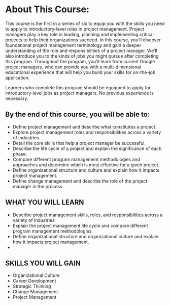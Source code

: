 # About This Course:

This course is the first in a series of six to equip you with the skills you need to apply to introductory-level roles in project management. Project managers play a key role in leading, planning and implementing critical projects to help their organizations succeed. In this course, you’ll discover foundational project management terminology and gain a deeper understanding of  the role and responsibilities of a project manager. We’ll also introduce you to the kinds of jobs you might pursue after completing this program. Throughout the program, you’ll learn from current Google project managers, who can provide you with a multi-dimensional educational experience that will help you build your skills  for on-the-job application. 

Learners who complete this program should be equipped to apply for introductory-level jobs as project managers. No previous experience is necessary.

## By the end of this course, you will be able to:
- Define project management and describe what constitutes a project.
- Explore project management roles and responsibilities across a variety of industries.
- Detail the core skills that help a project manager be successful.
- Describe the life cycle of a project and explain the significance of each phase.
- Compare different program management methodologies and approaches and determine which is most effective for a given project.
- Define organizational structure and culture and explain how it impacts project management. 
- Define change management and describe the role of the project manager in the process.

## WHAT YOU WILL LEARN
- Describe project management skills, roles, and responsibilities across a variety of industries
- Explain the project management life cycle and compare different program management methodologies 
- Define organizational structure and organizational culture and explain how it impacts project management.
- 
## SKILLS YOU WILL GAIN
- Organizational Culture
- Career Development
- Strategic Thinking
- Change Management
- Project Management

